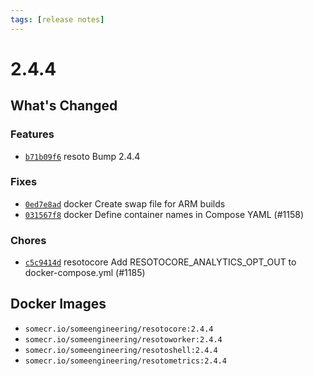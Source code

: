 ```yaml
---
tags: [release notes]
---
```


# 2.4.4

## What's Changed

### Features

- [`b71b09f6`](https://github.com/someengineering/resoto/commit/b71b09f6) <span class="badge badge--secondary">resoto</span> Bump 2.4.4

### Fixes

- [`0ed7e8ad`](https://github.com/someengineering/resoto/commit/0ed7e8ad) <span class="badge badge--secondary">docker</span> Create swap file for ARM builds
- [`031567f8`](https://github.com/someengineering/resoto/commit/031567f8) <span class="badge badge--secondary">docker</span> Define container names in Compose YAML (#1158)

### Chores

- [`c5c9414d`](https://github.com/someengineering/resoto/commit/c5c9414d) <span class="badge badge--secondary">resotocore</span> Add RESOTOCORE_ANALYTICS_OPT_OUT to docker-compose.yml (#1185)

<!--truncate-->

## Docker Images

- `somecr.io/someengineering/resotocore:2.4.4`
- `somecr.io/someengineering/resotoworker:2.4.4`
- `somecr.io/someengineering/resotoshell:2.4.4`
- `somecr.io/someengineering/resotometrics:2.4.4`
